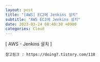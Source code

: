 ```yaml
---
layout: post
title: "[AWS] EC2에 Jenkins 설치"
subtitle: "AWS EC2에 Jenkins 설치"
date: 2023-03-24 08:40:30 +0900
categories: Cloud
---
```

[ AWS - Jenkins 설치 ] 

	참고링크 : https://doing7.tistory.com/118


                                                                      
